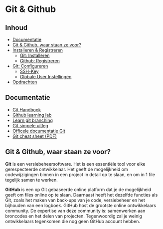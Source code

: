 # Git & Github

## Inhoud
 - [Documentatie](#Documentatie)
 - [Git & Github, waar staan ze voor?](#Git-&-Github-waar-staan-ze-voor)
 - [Installeren & Registreren](Git-Installeren.md)
    - [Git: Installeren](./Git-Installeren.md#Git-Installeren)
    - [Github: Registreren](./Git-Installeren.md#Github-Registreren)
 - [Git: Configureren](Git-configureren.md)
    - [SSH-Key](Git-configureren.md/#SSH-Key)
    - [Globale User Instellingen](./Git-configureren.md#Globale-User-Instellingen)
 - [Opdrachten](./Opdrachten.md)


## Documentatie
 - [Git Handbook](https://try.github.io/)
 - [Github learning lab](https://lab.github.com/)
 - [Learn git branching](http://learngitbranching.js.org/)
 - [Git simpele uitleg](http://rogerdudler.github.io/git-guide/index.nl.html)
 - [Officele documentatie Git](https://git-scm.com/book/en/v2)
 - [Git cheat sheet (PDF)](https://services.github.com/on-demand/downloads/github-git-cheat-sheet.pdf)


## Git & Github, waar staan ze voor?
**Git** is een versiebeheersoftware. Het is een essentiële tool voor elke gerespecteerde ontwikkelaar. Het geeft de mogelijkheid om codewijzigingen binnen in een project in detail op te slaan, en om in 1 file tegelijk samen te werken.

**GitHub** is een op Git gebaseerde online platform dat je de mogelijkheid geeft om files online op te slaan. Daarnaast heeft het dezelfde functies als Git, zoals het maken van back-ups van je code, versiebeheer en het bijhouden van een logboek. GitHub host de grootste online ontwikkelaars community. De expertise van deze community is: samenwerken aan broncodes en het delen van projecten. Tegenwoordig zal je weinig ontwikkelaars tegenkomen die nog geen GitHub account hebben.